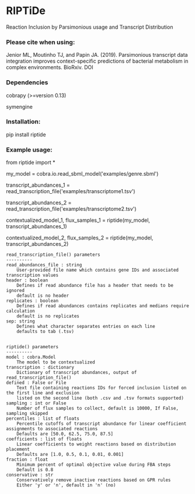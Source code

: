 RIPTiDe
=======
Reaction Inclusion by Parsimonious usage and Transcript Distribution


### Please cite when using:
Jenior ML, Moutinho TJ, and Papin JA. (2019). Parsimonious transcript data integration improves context-specific predictions of bacterial metabolism in complex environments. BioRxiv. DOI 

### Dependencies
cobrapy (>=version 0.13)

symengine

### Installation:
pip install riptide

### Example usage:
from riptide import *

my_model = cobra.io.read_sbml_model('examples/genre.sbml')

transcript_abundances_1 = read_transcription_file('examples/transcriptome1.tsv')

transcript_abundances_2 = read_transcription_file('examples/transcriptome2.tsv')

contextualized_model_1, flux_samples_1 = riptide(my_model, transcript_abundances_1)

contextualized_model_2, flux_samples_2 = riptide(my_model, transcript_abundances_2)


    read_transcription_file() parameters
    ----------
    read_abundances_file : string
        User-provided file name which contains gene IDs and associated transcription values
    header : boolean
        Defines if read abundance file has a header that needs to be ignored
        default is no header
    replicates : boolean
        Defines if read abundances contains replicates and medians require calculation
        default is no replicates
    sep: string
        Defines what character separates entries on each line
        defaults to tab (.tsv)


    riptide() parameters
    ----------
    model : cobra.Model
        The model to be contextualized
    transcription : dictionary
        Dictionary of transcript abundances, output of read_transcription_file()
    defined : False or File
        Text file containing reactions IDs for forced inclusion listed on the first line and exclusion 
        listed on the second line (both .csv and .tsv formats supported)
    sampling : int or False
        Number of flux samples to collect, default is 10000, If False, sampling skipped
    percentiles : list of floats
        Percentile cutoffs of transcript abundance for linear coefficient assignments to associated reactions
        Defaults are [50.0, 62.5, 75.0, 87.5]
    coefficients : list of floats
        Linear coefficients to weight reactions based on distribution placement
        Defaults are [1.0, 0.5, 0.1, 0.01, 0.001]
    fraction : float
        Minimum percent of optimal objective value during FBA steps
        Default is 0.8
    conservative : str
    	Conservatively remove inactive reactions based on GPR rules
    	Either 'y' or 'n', default in 'n' (no)

